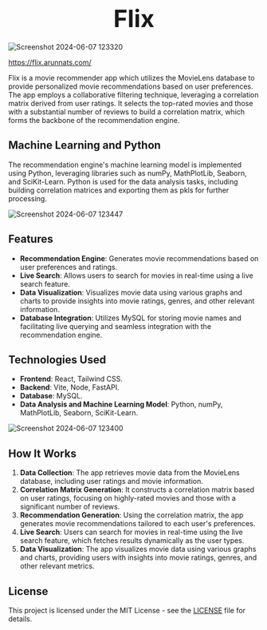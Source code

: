 # <div align="center"><span style="font-size: 48px;">Flix</span></div>

![Screenshot 2024-06-07 123320](https://github.com/arunnats/Flix/assets/118368673/868c46a5-b1a3-42e4-9212-5b7c4047f031)

https://flix.arunnats.com/

Flix is a movie recommender app which utilizes the MovieLens database to provide personalized movie recommendations based on user preferences. The app employs a collaborative filtering technique, leveraging a correlation matrix derived from user ratings. It selects the top-rated movies and those with a substantial number of reviews to build a correlation matrix, which forms the backbone of the recommendation engine.

## Machine Learning and Python 

The recommendation engine's machine learning model is implemented using Python, leveraging libraries such as numPy, MathPlotLib, Seaborn, and SciKit-Learn. Python is  used for the data analysis tasks, including building correlation matrices and exporting them as pkls for further processing.

![Screenshot 2024-06-07 123447](https://github.com/arunnats/Flix/assets/118368673/1549f19d-a410-45e7-a3b3-7ebdd0d8abf6)

## Features

- **Recommendation Engine**: Generates movie recommendations based on user preferences and ratings.
- **Live Search**: Allows users to search for movies in real-time using a live search feature.
- **Data Visualization**: Visualizes movie data using various graphs and charts to provide insights into movie ratings, genres, and other relevant information.
- **Database Integration**: Utilizes MySQL for storing movie names and facilitating live querying and seamless integration with the recommendation engine.

## Technologies Used

- **Frontend**: React, Tailwind CSS.
- **Backend**: Vite, Node, FastAPI.
- **Database**: MySQL.
- **Data Analysis and Machine Learning Model**: Python, numPy, MathPlotLib, Seaborn, SciKit-Learn.
  
![Screenshot 2024-06-07 123400](https://github.com/arunnats/Flix/assets/118368673/d9a1d19d-9313-4ed8-8481-e86559b37bf2)

## How It Works

1. **Data Collection**: The app retrieves movie data from the MovieLens database, including user ratings and movie information.
2. **Correlation Matrix Generation**: It constructs a correlation matrix based on user ratings, focusing on highly-rated movies and those with a significant number of reviews.
3. **Recommendation Generation**: Using the correlation matrix, the app generates movie recommendations tailored to each user's preferences.
4. **Live Search**: Users can search for movies in real-time using the live search feature, which fetches results dynamically as the user types.
5. **Data Visualization**: The app visualizes movie data using various graphs and charts, providing users with insights into movie ratings, genres, and other relevant metrics.
   
## License

This project is licensed under the MIT License - see the [LICENSE](LICENSE) file for details.
